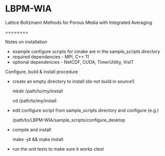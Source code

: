 LBPM-WIA
========

Lattice Boltzmann Methods for Porous Media with Integrated Averaging

========

Notes on installation

* example configure scripts for cmake are in the sample_scripts directory
* required dependencies - MPI, C++ 11
* optional dependencies - NetCDF, CUDA, TimerUtility, VisIT

Configure, build & install procedure
* create an empty directory to install (do not build in source!)

   mkdir /path/to/my/install

   cd /path/to/my/install

* edit configure script from sample_scripts directory and configure (e.g.)

   /path/to/LBPM-WIA/sample_scripts/configure_desktop 

* compile and install

   make -j4 && make install

* run the unit tests to make sure it works
   ctest

